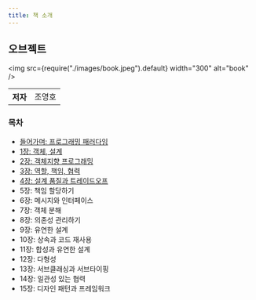 ```yaml
---
title: 책 소개
---
```


## 오브젝트

<img
src={require("./images/book.jpeg").default}
width="300"
alt="book"
/>

<table>
  <tr>
    <th>저자</th>
    <td>조영호</td>
  </tr>
</table>

### 목차

- [들어가며: 프로그래밍 패러다임](./preface.md)
- [1장: 객체, 설계](./01.md)
- [2장: 객체지향 프로그래밍](./02.md)
- [3장: 역할, 책임, 협력](./03.md)
- [4장: 설계 품질과 트레이드오프](./04.md)
- 5장: 책임 할당하기
- 6장: 메시지와 인터페이스
- 7장: 객체 분해
- 8장: 의존성 관리하기
- 9장: 유연한 설계
- 10장: 상속과 코드 재사용
- 11장: 합성과 유연한 설계
- 12장: 다형성
- 13장: 서브클래싱과 서브타이핑
- 14장: 일관성 있는 협력
- 15장: 디자인 패턴과 프레임워크
